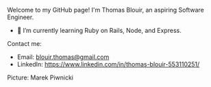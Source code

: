 Welcome to my GitHub page! I'm Thomas Blouir, an aspiring Software Engineer. 

- 🌱 I’m currently learning Ruby on Rails, Node, and Express.

Contact me:
- Email: blouir.thomas@gmail.com
- LinkedIn: https://www.linkedin.com/in/thomas-blouir-553110251/

Picture: Marek Piwnicki
